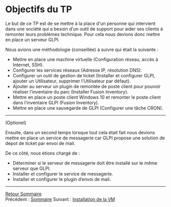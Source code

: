 # Objectifs du TP 


Le but de ce TP est de se mettre à la place d'un personne qui intervient dans une société qui a besoin d'un outil de support pour aider ses clients à remonter leurs problèmes technique. Pour cela nous devions donc mettre en place un serveur GLPI. 

Nous avions une méthodologie (conseillée) à suivre qui était la suivante : 
    
-  Mettre en place une machine virtuelle (Configuration réseau, accès à Internet, SSH). 
- Configurer les services réseaux (Adresse IP, résolution DNS). 
-  Configurer un outil de gestion de ticket (Installer et configurer GLPI, ajouter un Utilisateur, supprimer l’Utilisateur par défaut). 
- Ajouter au serveur un plugin de remontée de poste client pour pouvoir réaliser l’inventaire du parc (Installer Fusion Inventory). 
-	Mettre en place un poste client Windows 10 et remonter le poste client dans l’inventaire GLPI (Fusion Inventory).
- Mettre en place une sauvegarde de GLPI (Configurer une tâche CRON).

***
(Optionel) 

Ensuite, dans un second temps lorsque tout cela était fait nous devions mettre en place un service de messagerie car GLPI propose une solution de depot de ticket par envoi de mail. 

De ce côté, nous étions chargé de : 

-  Déterminer si le serveur de messagerie doit être installé sur le même serveur que GLPI.
- Installer et configurer le service de messagerie.
- Installer et configurer le plugin d’envoi de mail.

***

[Retour Sommaire](sommaire.md) <br>
Précédent : [Sommaire](sommaire.md) Suivant : [Installation de la VM](installationVM.md)